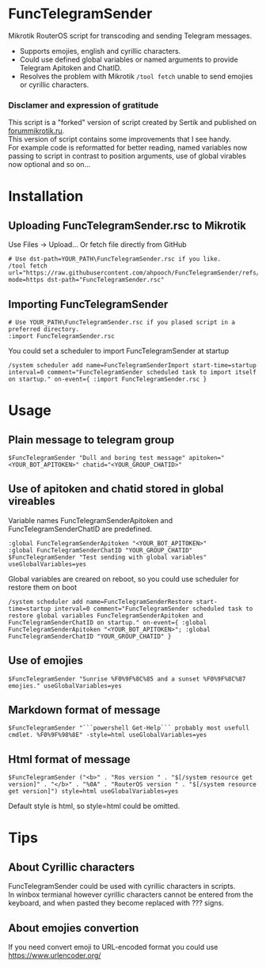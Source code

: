 # FuncTelegramSender
Mikrotik RouterOS script for transcoding and sending Telegram messages.  
- Supports emojies, english and cyrillic characters.  
- Could use defined global variables or named arguments to provide Telegram Apitoken and ChatID.  
- Resolves the problem with Mikrotik `/tool fetch` unable to send emojies or cyrillic characters.

### Disclamer and expression of gratitude
This script is a "forked" version of script created by Sertik and published on [forummikrotik.ru](https://forummikrotik.ru/viewtopic.php?p=81457#p81457).  
This version of script contains some improvements that I see handy.  
For example code is reformatted for better reading, named variables now passing to script in contrast to position arguments, use of global virables now optional and so on...

# Installation
## Uploading FuncTelegramSender.rsc to Mikrotik
Use Files -> Upload...
Or fetch file directly from GitHub
```
# Use dst-path=YOUR_PATH\FuncTelegramSender.rsc if you like.
/tool fetch url="https://raw.githubusercontent.com/ahpooch/FuncTelegramSender/refs/heads/main/FuncTelegramSender.rsc" mode=https dst-path="FuncTelegramSender.rsc"
```
## Importing FuncTelegramSender
```
# Use YOUR_PATH\FuncTelegramSender.rsc if you plased script in a preferred directory.
:import FuncTelegramSender.rsc
```
You could set a scheduler to import FuncTelegramSender at startup
```
/system scheduler add name=FuncTelegramSenderImport start-time=startup interval=0 comment="FuncTelegramSender scheduled task to import itself on startup." on-event={ :import FuncTelegramSender.rsc }
```

# Usage
## Plain message to telegram group
```
$FuncTelegramSender "Dull and boring test message" apitoken="<YOUR_BOT_APITOKEN>" chatid="<YOUR_GROUP_CHATID>"
```

## Use of apitoken and chatid stored in global vireables
Variable names FuncTelegramSenderApitoken and FuncTelegramSenderChatID are predefined.
```
:global FuncTelegramSenderApitoken "<YOUR_BOT_APITOKEN>"
:global FuncTelegramSenderChatID "YOUR_GROUP_CHATID"
$FuncTelegramSender "Test sending with global variables" useGlobalVariables=yes
```
Global variables are creared on reboot, so you could use scheduler for restore them on boot
```
/system scheduler add name=FuncTelegramSenderRestore start-time=startup interval=0 comment="FuncTelegramSender scheduled task to restore global variables FuncTelegramSenderApitoken and FuncTelegramSenderChatID on startup." on-event={ :global FuncTelegramSenderApitoken "<YOUR_BOT_APITOKEN>"; :global FuncTelegramSenderChatID "YOUR_GROUP_CHATID" }
```

## Use of emojies
```
$FuncTelegramSender "Sunrise %F0%9F%8C%85 and a sunset %F0%9F%8C%87 emojies." useGlobalVariables=yes
```

## Markdown format of message
```
$FuncTelegramSender "```powershell Get-Help``` probably most usefull cmdlet. %F0%9F%98%8E" -style=html useGlobalVariables=yes
```

## Html format of message
```
$FuncTelegramSender ("<b>" . "Ros version " . "$[/system resource get version]" . "</b>" . "%0A" . "RouterOS version " . "$[/system resource get version]") style=html useGlobalVariables=yes
```
Default style is html, so style=html could be omitted.

# Tips
## About Cyrillic characters
FuncTelegramSender could be used with cyrillic characters in scripts.  
In winbox termianal however cyrillic characters cannot be entered from the keyboard, and when pasted they become replaced with ??? signs.

## About emojies convertion
If you need convert emoji to URL-encoded format you could use https://www.urlencoder.org/
